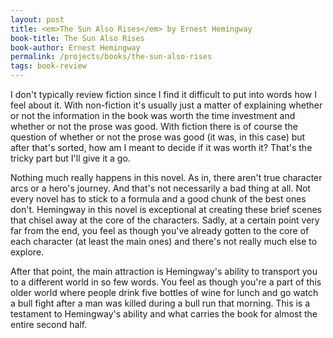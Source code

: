 ```yaml
---
layout: post
title: <em>The Sun Also Rises</em> by Ernest Hemingway
book-title: The Sun Also Rises
book-author: Ernest Hemingway
permalink: /projects/books/the-sun-also-rises
tags: book-review
---
```


I don't typically review fiction since I find it difficult to put into words how I feel about it. With non-fiction it's usually just a matter of explaining whether or not the information in the book was worth the time investment and whether or not the prose was good. With fiction there is of course the question of whether or not the prose was good (it was, in this case) but after that's sorted, how am I meant to decide if it was worth it? That's the tricky part but I'll give it a go.

Nothing much really happens in this novel. As in, there aren't true character arcs or a hero's journey. And that's not necessarily a bad thing at all. Not every novel has to stick to a formula and a good chunk of the best ones don't. Hemingway in this novel is exceptional at creating these brief scenes that chisel away at the core of the characters. Sadly, at a certain point very far from the end, you feel as though you've already gotten to the core of each character (at least the main ones) and there's not really much else to explore.

After that point, the main attraction is Hemingway's ability to transport you to a different world in so few words. You feel as though you're a part of this older world where people drink five bottles of wine for lunch and go watch a bull fight after a man was killed during a bull run that morning. This is a testament to Hemingway's ability and what carries the book for almost the entire second half.

